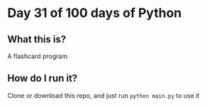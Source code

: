 # Day 31 of 100 days of Python

## What this is?
A flashcard program

## How do I run it?
Clone or download this repo, and just run `python main.py` to use it

